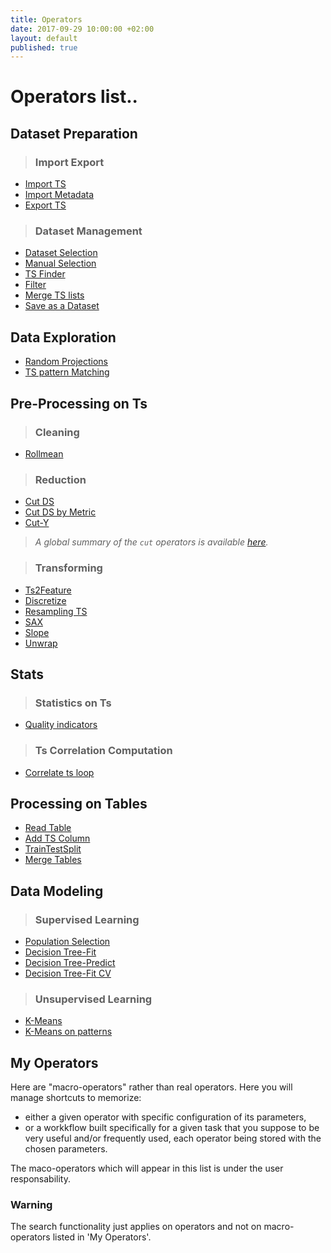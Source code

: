 ```yaml
---
title: Operators
date: 2017-09-29 10:00:00 +02:00
layout: default
published: true
---
```


Operators list..
=========

## Dataset Preparation

> ### Import Export
- [Import TS](/doc/operators/importTs.html)
- [Import Metadata](/doc/operators/importMetadata.html)
- [Export TS](/doc/operators/exportTS.html)

> ### Dataset Management
- [Dataset Selection](/doc/operators/datasetSelection.html)
- [Manual Selection](/doc/operators/manualSelection.html)
- [TS Finder](/doc/operators/tsFinder.html)
- [Filter](/doc/operators/filter.html)
- [Merge TS lists](/doc/operators/mergeTsLists.html)
- [Save as a Dataset](/doc/operators/saveAsDataset.html)


## Data Exploration
>
- [Random Projections](/doc/operators/randomProjections.html)
- [TS pattern Matching](/doc/operators/tsPatternMatching.html)


## Pre-Processing on Ts
> ### Cleaning
- [Rollmean](/doc/operators/rollmean.html)

> ### Reduction
- [Cut DS](/doc/operators/cutDs.html)
- [Cut DS by Metric](/doc/operators/cutByMetric.html)
- [Cut-Y](/doc/operators/cutY.html)

>*A global summary of the `cut` operators is available [here](/doc/operators/cutTs.html).*

> ### Transforming
- [Ts2Feature](/doc/operators/ts2Feature.html)
- [Discretize](/doc/operators/discretize.html)
- [Resampling TS](/doc/operators/resample.html)
- [SAX](/doc/operators/sax.html)
- [Slope](/doc/operators/slope.html)
- [Unwrap](/doc/operators/unwrap.html)

## Stats
> ### Statistics on Ts
- [Quality indicators](/doc/operators/qualityIndicators.html)

> ### Ts Correlation Computation
- [Correlate ts loop](/doc/operators/correlateTsLoop.html)

## Processing on Tables
>
- [Read Table](/doc/operators/readTable.html)
- [Add TS Column](/doc/operators/addTsColumn.html)
- [TrainTestSplit](/doc/operators/trainTestSplit.html)
- [Merge Tables](/doc/operators/mergeTables.html)

## Data Modeling
> ### Supervised Learning
- [Population Selection](/doc/operators/populationSelection.html)
- [Decision Tree-Fit](/doc/operators/decisionTreeFit.html)
- [Decision Tree-Predict](/doc/operators/decisionTreePredict.html)
- [Decision Tree-Fit CV](/doc/operators/decisionTreeFitCV.html)
<!--[RHM](/doc/operators/rhm.html) -->

> ### Unsupervised Learning
- [K-Means](/doc/operators/kmeans.html)
- [K-Means on patterns](/doc/operators/kmeansOnPatterns.html)

<!--## Developers
- Output Builder -->

## My Operators
Here are "macro-operators" rather than real operators. Here you will manage shortcuts to memorize:

- either a given operator with specific configuration of its parameters,
- or a  workkflow built specifically for a given task that you suppose to be very useful and/or frequently used, each operator being stored with the chosen parameters.

The maco-operators which will appear in this list is under the user responsability.

### Warning

The search functionality just applies on operators and not on macro-operators listed in 'My Operators'.
